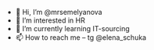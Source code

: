 - 👋 Hi, I’m @mrsemelyanova
- 👀 I’m interested in HR
- 🌱 I’m currently learning IT-sourcing
- 📫 How to reach me – tg @elena_schuka

<!---
mrsemelyanova/mrsemelyanova is a ✨ special ✨ repository because its `README.md` (this file) appears on your GitHub profile.
You can click the Preview link to take a look at your changes.
--->
